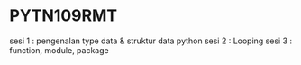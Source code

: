# PYTN109RMT

sesi 1 : pengenalan type data & struktur data python
sesi 2 : Looping
sesi 3 : function, module, package
